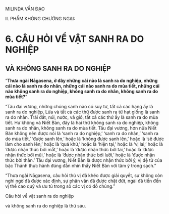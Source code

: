 MILINDA VẤN ĐẠO

II. PHẨM KHÔNG CHƯỚNG NGẠI:

# 6. CÂU HỎI VỀ VẬT SANH RA DO NGHIỆP

## VÀ KHÔNG SANH RA DO NGHIỆP

“**Thưa ngài Nāgasena, ở đây những cái nào là sanh ra do nghiệp, những cái nào là sanh ra do nhân, những cái nào sanh ra do mùa tiết, những cái nào không sanh ra do nghiệp, không sanh ra do nhân, không sanh ra do mùa tiết?**”

“Tâu đại vương, những chúng sanh nào có suy tư, tất cả các hạng ấy là sanh ra do nghiệp. Lửa và tất cả các thứ được sanh ra từ hạt giống là sanh ra do nhân. Trái đất, núi, nước, và gió, tất cả các thứ ấy là sanh ra do mùa tiết. Hư không và Niết Bàn, đây là hai thứ không sanh ra do nghiệp, không sanh ra do nhân, không sanh ra do mùa tiết. Tâu đại vương, hơn nữa Niết Bàn không nên được nói là ‘sanh ra do nghiệp,’ ‘sanh ra do nhân,’ ‘sanh ra do mùa tiết,’ ‘được sanh lên,’ hoặc là ‘không được sanh lên,’ hoặc là ‘sẽ được làm cho sanh lên,’ hoặc là ‘quá khứ,’ hoặc là ‘hiện tại,’ hoặc là ‘vị lai,’ hoặc là ‘được nhận thức bởi mắt,’ hoặc là ‘được nhận thức bởi tai,’ hoặc là ‘được nhận thức bởi mũi,’ hoặc là ‘được nhận thức bởi lưỡi,’ hoặc là ‘được nhận thức bởi thân.’ Tâu đại vương, Niết Bàn là được nhận thức bởi ý, vị đệ tử của bậc Thánh thực hành đúng đắn nhìn thấy Niết Bàn với tâm ý trong sạch.”

“Thưa ngài Nāgasena, câu hỏi thú vị đã khéo được giải quyết, sự không còn nghi ngờ đã được xác định, sự phân vân đã được chặt đứt, ngài đã tiến đến vị thế cao quý và ưu tú trong số các vị có đồ chúng.”

Câu hỏi về vật sanh ra do nghiệp

và không sanh ra do nghiệp là thứ sáu.
